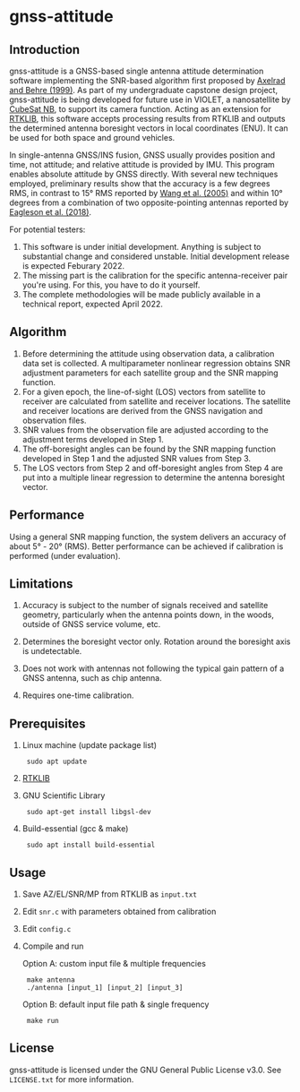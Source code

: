 # gnss-attitude
## Introduction
gnss-attitude is a GNSS-based single antenna attitude determination software implementing the SNR-based algorithm first proposed by [Axelrad and Behre (1999)](https://doi.org/10.1109/5.736346). As part of my undergraduate capstone design project, gnss-attitude is being developed for future use in VIOLET, a nanosatellite by [CubeSat NB](https://www.unb.ca/initiatives/cubesat/), to support its camera function. Acting as an extension for [RTKLIB](http://www.rtklib.com/), this software accepts processing results from RTKLIB and outputs the determined antenna boresight vectors in local coordinates (ENU). It can be used for both space and ground vehicles.

In single-antenna GNSS/INS fusion, GNSS usually provides position and time, not attitude; and relative attitude is provided by IMU. This program enables absolute attitude by GNSS directly. With several new techniques employed, preliminary results show that the accuracy is a few degrees RMS, in contrast to 15° RMS reported by [Wang et al. (2005)](https://doi.org/10.2514/6.2005-5993) and within 10° degrees from a combination of two opposite-pointing antennas reported by [Eagleson et al. (2018)](https://digitalcommons.usu.edu/smallsat/2018/all2018/424/).

For potential testers: 
1. This software is under initial development. Anything is subject to substantial change and considered unstable. Initial development release is expected Feburary 2022.
2. The missing part is the calibration for the specific antenna-receiver pair you're using. For this, you have to do it yourself. 
3. The complete methodologies will be made publicly available in a technical report, expected April 2022.

## Algorithm
1. Before determining the attitude using observation data, a calibration data set is collected. A multiparameter nonlinear regression obtains SNR adjustment parameters for each satellite group and the SNR mapping function.
2. For a given epoch, the line-of-sight (LOS) vectors from satellite to receiver are calculated from satellite and receiver locations. The satellite and receiver locations are derived from the GNSS navigation and observation files.
3. SNR values from the observation file are adjusted according to the adjustment terms developed in Step 1.
4. The off-boresight angles can be found by the SNR mapping function developed in Step 1 and the adjusted SNR values from Step 3.
5. The LOS vectors from Step 2 and off-boresight angles from Step 4 are put into a multiple linear regression to determine the antenna boresight vector.

## Performance
Using a general SNR mapping function, the system delivers an accuracy of about 5° - 20° (RMS). Better performance can be achieved if calibration is performed (under evaluation).

## Limitations
1. Accuracy is subject to the number of signals received and satellite geometry, particularly when the antenna points down, in the woods, outside of GNSS service volume, etc.

2. Determines the boresight vector only. Rotation around the boresight axis is undetectable.

3. Does not work with antennas not following the typical gain pattern of a GNSS antenna, such as chip antenna.

4. Requires one-time calibration.

## Prerequisites
1. Linux machine (update package list)

        sudo apt update

2. [RTKLIB](http://www.rtklib.com/)
3. GNU Scientific Library

        sudo apt-get install libgsl-dev

4. Build-essential (gcc & make)

        sudo apt install build-essential

## Usage
1. Save AZ/EL/SNR/MP from RTKLIB as `input.txt`

2. Edit `snr.c` with parameters obtained from calibration

3. Edit `config.c`

4. Compile and run

   Option A: custom input file & multiple frequencies

        make antenna
        ./antenna [input_1] [input_2] [input_3]

   Option B: default input file path & single frequency
 
        make run

## License
gnss-attitude is licensed under the GNU General Public License v3.0. See `LICENSE.txt` for more information.

